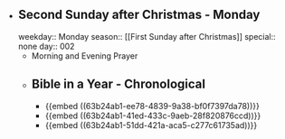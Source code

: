 - ## Second Sunday after Christmas - Monday
  weekday:: Monday
  season:: [[First Sunday after Christmas]] 
  special:: none
  day:: 002
	- Morning and Evening Prayer
	- ## Bible in a Year - Chronological
		- {{embed ((63b24ab1-ee78-4839-9a38-bf0f7397da78))}}
		- {{embed ((63b24ab1-41ed-433c-9aeb-28f820876ccd))}}
		- {{embed ((63b24ab1-51dd-421a-aca5-c277c61735ad))}}